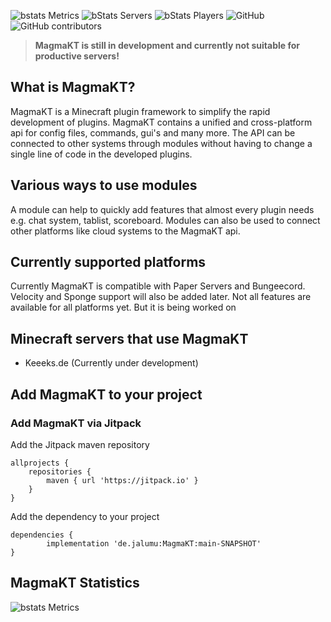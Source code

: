 ![bstats Metrics](assets/MagmaKT.png)
![bStats Servers](https://img.shields.io/bstats/servers/16417?style=for-the-badge)
![bStats Players](https://img.shields.io/bstats/players/16417?style=for-the-badge)
![GitHub](https://img.shields.io/github/license/JaLuMu/MagmaKT?style=for-the-badge)
![GitHub contributors](https://img.shields.io/github/contributors/JaLuMu/MagmaKT?style=for-the-badge)

> **MagmaKT is still in development and currently not suitable for productive servers!**

## What is MagmaKT?
MagmaKT is a Minecraft plugin framework to simplify the rapid development of plugins. MagmaKT contains a unified and cross-platform api for config files, commands, gui's and many more. The API can be connected to other systems through modules without having to change a single line of code in the developed plugins.

## Various ways to use modules
A module can help to quickly add features that almost every plugin needs e.g. chat system, tablist, scoreboard. Modules can also be used to connect other platforms like cloud systems to the MagmaKT api.

## Currently supported platforms
Currently MagmaKT is compatible with Paper Servers and Bungeecord. Velocity and Sponge support will also be added later. Not all features are available for all platforms yet. But it is being worked on

## Minecraft servers that use MagmaKT
- Keeeks.de (Currently under development)

## Add MagmaKT to your project
### Add MagmaKT via Jitpack
Add the Jitpack maven repository

	allprojects {
		repositories {
			maven { url 'https://jitpack.io' }
		}
	}
Add the dependency to your project

	dependencies {
	        implementation 'de.jalumu:MagmaKT:main-SNAPSHOT'
	}

## MagmaKT Statistics
![bstats Metrics](https://bstats.org/signatures/bukkit/MagmaKt-Bukkit.svg)
